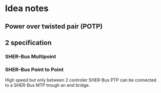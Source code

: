 # Idea notes

## Power over twisted pair (POTP)

## 2 specification

### SHER-Bus Multipoint

### SHER-Bus Point to Point

High speed but only between 2 controler SHER-Bus PTP can be connected to a SHER-Bus MTP trough an end bridge.

## 
